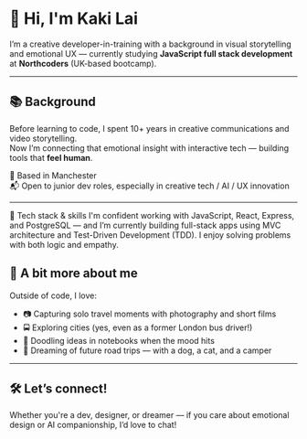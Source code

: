 # 👋 Hi, I'm Kaki Lai

I’m a creative developer-in-training with a background in visual storytelling and emotional UX — currently studying **JavaScript full stack development** at **Northcoders** (UK-based bootcamp).


---

## 📚 Background

Before learning to code, I spent 10+ years in creative communications and video storytelling.  
Now I’m connecting that emotional insight with interactive tech — building tools that **feel human**.

📍 Based in Manchester  
📬 Open to junior dev roles, especially in creative tech / AI / UX innovation

---
🧪 Tech stack & skills
I'm confident working with JavaScript, React, Express, and PostgreSQL — and I’m currently building full-stack apps using MVC architecture and Test-Driven Development (TDD). I enjoy solving problems with both logic and empathy.


## 🧡 A bit more about me

Outside of code, I love:
- 📷 Capturing solo travel moments with photography and short films  
- 🚍 Exploring cities (yes, even as a former London bus driver!)  
- 🎨 Doodling ideas in notebooks when the mood hits  
- 🐾 Dreaming of future road trips — with a dog, a cat, and a camper

---

## 🛠️ Let’s connect!

Whether you're a dev, designer, or dreamer — if you care about emotional design or AI companionship, I’d love to chat!




